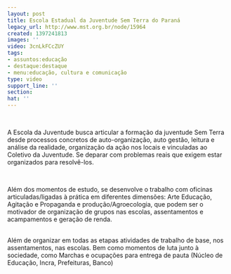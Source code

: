 ```yaml
---
layout: post
title: Escola Estadual da Juventude Sem Terra do Paraná
legacy_url: http://www.mst.org.br/node/15964
created: 1397241813
images: ''
video: 3cnLkFCcZUY
tags:
- assuntos:educação
- destaque:destaque
- menu:educação, cultura e comunicação
type: video
support_line: ''
section: 
hat: ''
---
```

<p><object width="600" height="500" data="http://www.youtube.com/v/3cnLkFCcZUY&amp;feature" type="application/x-shockwave-flash"><param name="data" value="http://www.youtube.com/v/3cnLkFCcZUY&amp;feature"><param name="src" value="http://www.youtube.com/v/3cnLkFCcZUY&amp;feature"></object></p><p>&nbsp;</p><p>A Escola da Juventude busca articular a formação da juventude Sem Terra desde processos concretos de auto-organização, auto gestão, leitura e análise da realidade, organização da ação nos locais e vinculadas ao Coletivo da Juventude. Se deparar com problemas reais que exigem estar organizados para resolvê-los.</p><p>&nbsp;</p><p>Além dos momentos de estudo, se desenvolve o trabalho com oficinas articuladas/ligadas à prática em diferentes dimensões: Arte Educação, Agitação e Propaganda e produção/Agroecologia, que podem ser o motivador de organização de grupos nas escolas, assentamentos e acampamentos e geração de renda.</p><p><br>Além de organizar em todas as etapas atividades de trabalho de base, nos assentamentos, nas escolas. Bem como momentos de luta junto à sociedade, como Marchas e ocupações para entrega de pauta (Núcleo de Educação, Incra, Prefeituras, Banco)</p>
